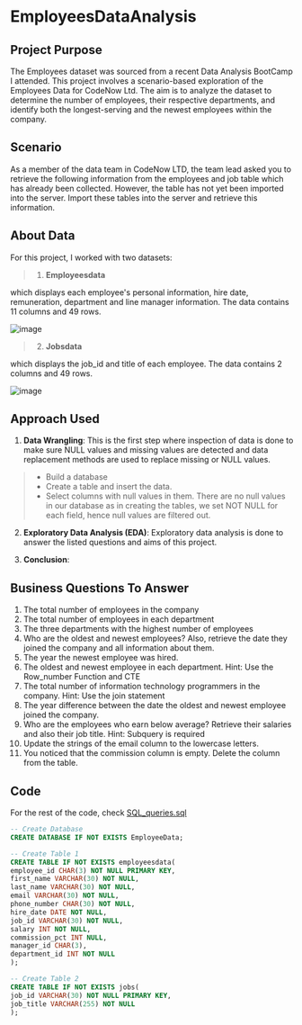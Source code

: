 # EmployeesDataAnalysis

## Project Purpose

The Employees dataset was sourced from a recent Data Analysis BootCamp I attended. This project involves a scenario-based exploration of the Employees Data for CodeNow Ltd. The aim is to analyze the dataset to determine the number of employees, their respective departments, and identify both the longest-serving and the newest employees within the company.

## Scenario

As a member of the data team in CodeNow LTD, the team lead asked you to retrieve the following information from the employees and job table which has already been collected. However, the table has not yet been imported into the server. Import these tables into the server and retrieve this information.


## About Data

For this project, I worked with two datasets:

> 1. **Employeesdata**

which displays each employee's personal information, hire date, remuneration, department and line manager information. The data contains 11 columns and 49 rows. 

![image](https://github.com/OlanikeCJ/EmployeesDataAnalysis/assets/171288792/0b4034dc-9d87-466c-bba9-0625d44d3499)

> 2. **Jobsdata**

which displays the job_id and title of each employee. The data contains 2 columns and 49 rows.

![image](https://github.com/OlanikeCJ/EmployeesDataAnalysis/assets/171288792/baa033a6-15d5-4c30-a96e-f9924b2c4eed)

## Approach Used

1. **Data Wrangling**: This is the first step where inspection of data is done to make sure NULL values and missing values are detected and data replacement methods are used to replace missing or NULL values.
> * Build a database
> * Create a table and insert the data.
> * Select columns with null values in them. There are no null values in our database as in creating the tables, we set NOT NULL for each field, hence null values are filtered out.

2. **Exploratory Data Analysis (EDA)**: Exploratory data analysis is done to answer the listed questions and aims of this project.

3. **Conclusion**:

## Business Questions To Answer

1. The total number of employees in the company
2. The total number of employees in each department
3. The three departments with the highest number of employees
4. Who are the oldest and newest employees? Also, retrieve the date they joined the company and all information about them.
5. The year the newest employee was hired.
6. The oldest and newest employee in each department. Hint: Use the Row_number Function and CTE
7. The total number of information technology programmers in the company. Hint: Use the join statement
8. The year difference between the date the oldest and newest employee joined the company.
9. Who are the employees who earn below average? Retrieve their salaries and also their job title. Hint: Subquery is required
10. Update the strings of the email column to the lowercase letters.
11. You noticed that the commission column is empty. Delete the column from the table.

## Code

For the rest of the code, check [SQL_queries.sql](url)

```sql
-- Create Database
CREATE DATABASE IF NOT EXISTS EmployeeData;

-- Create Table 1
CREATE TABLE IF NOT EXISTS employeesdata(
employee_id CHAR(3) NOT NULL PRIMARY KEY,
first_name VARCHAR(30) NOT NULL,
last_name VARCHAR(30) NOT NULL,
email VARCHAR(30) NOT NULL,
phone_number CHAR(30) NOT NULL,
hire_date DATE NOT NULL,
job_id VARCHAR(30) NOT NULL,
salary INT NOT NULL,
commission_pct INT NULL,
manager_id CHAR(3),
department_id INT NOT NULL
);

-- Create Table 2
CREATE TABLE IF NOT EXISTS jobs(
job_id VARCHAR(30) NOT NULL PRIMARY KEY,
job_title VARCHAR(255) NOT NULL
);
```
    
